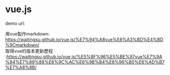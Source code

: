 # vue.js
demo url:

用vue製作markdown: https://waitingsu.github.io/vue.js/%E7%94%A8vue%E8%A3%BD%E4%BD%9Cmarkdown/
<br>
取得vue的版本更新歷程 :https://waitingsu.github.io/vue.js/%E5%8F%96%E5%BE%97vue%E7%9A%84%E7%89%88%E6%9C%AC%E6%9B%B4%E6%96%B0%E6%AD%B7%E7%A8%8B/


